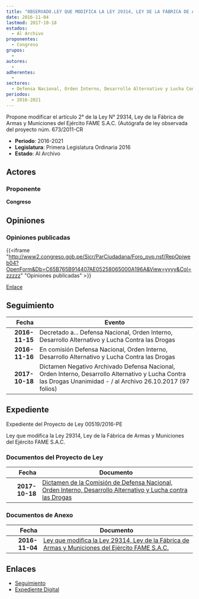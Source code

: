 ```yaml
---
title: "0BSERVADO.LEY QUE MODIFICA LA LEY 29314, LEY DE LA FÁBRICA DE ARMAS Y MUNICIONES DEL EJÉRCITO FAME S.A.C."
date: 2016-11-04
lastmod: 2017-10-18
estados: 
  - Al Archivo
proponentes: 
  - Congreso
grupos: 
  - 
autores: 
  - 
adherentes: 
  - 
sectores: 
  - Defensa Nacional, Orden Interno, Desarrollo Alternativo y Lucha Contra las Drogas
periodos: 
  - 2016-2021
---
```


Propone modificar el artículo 2° de la Ley N° 29314, Ley de la Fábrica de Armas y Municiones del Ejército FAME S.A.C. (Autógrafa de ley observada del proyecto núm. 673/2011-CR

- **Periodo**: 2016-2021
- **Legislatura**: Primera Legislatura Ordinaria 2016
- **Estado**: Al Archivo

## Actores

### Proponente

**Congreso**


## Opiniones

### Opiniones publicadas

{{<iframe "http://www2.congreso.gob.pe/Sicr/ParCiudadana/Foro_pvp.nsf/RepOpiweb04?OpenForm&Db=C65B765B914407AE05258065000A196A&View=yyyy&Col=zzzzz" "Opiniones publicadas" >}}

[Enlace](http://www2.congreso.gob.pe/Sicr/ParCiudadana/Foro_pvp.nsf/RepOpiweb04?OpenForm&Db=C65B765B914407AE05258065000A196A&View=yyyy&Col=zzzzz)

## Seguimiento

| Fecha | Evento |
|------:|--------|
| **2016-11-15** | Decretado a... Defensa Nacional, Orden Interno, Desarrollo Alternativo y Lucha Contra las Drogas|
| **2016-11-16** | En comisión Defensa Nacional, Orden Interno, Desarrollo Alternativo y Lucha Contra las Drogas|
| **2017-10-18** | Dictamen Negativo Archivado Defensa Nacional, Orden Interno, Desarrollo Alternativo y Lucha Contra las Drogas Unanimidad - / al Archivo 26.10.2017 (97 folios)|


## Expediente

Expediente del Proyecto de Ley 00519/2016-PE

Ley que modifica la Ley 29314, Ley de la Fábrica de Armas y Municiones del Ejército FAME S.A.C.


### Documentos del Proyecto de Ley

| Fecha | Documento |
|------:|--------|
| **2017-10-18** | [Dictamen de la Comisión de Defensa Nacional, Orden Interno, Desarrollo Alternativo y Lucha contra las Drogas](http://www.leyes.congreso.gob.pe/Documentos/2016_2021/Dictamenes/Proyectos_de_Ley/00519DC07MAY20171018.pdf) |

### Documentos de Anexo

| Fecha | Documento |
|------:|--------|
| **2016-11-04** | [Ley que modifica la Ley 29314, Ley de la Fábrica de Armas y Municiones del Ejército FAME S.A.C.](http://www.leyes.congreso.gob.pe/Documentos/2016_2021/Proyectos_de_Ley_y_de_Resoluciones_Legislativas/PL0051920161104..pdf) |

## Enlaces 

- [Seguimiento](http://www2.congreso.gob.pe/Sicr/TraDocEstProc/CLProLey2016.nsf/f7fff46988ca05b1052578e100829cc7/801ebffcff36e198052580640059c5b4?OpenDocument)
- [Expediente Digital](http://www2.congreso.gob.pe/Sicr/TraDocEstProc/CLProLey2016.nsf/f7fff46988ca05b1052578e100829cc7/801ebffcff36e198052580640059c5b4?OpenDocument&Click=05257FB7005EB655.eb71d0cf91d8294e05256cdf006b5706/$Body/0.1C6C)
